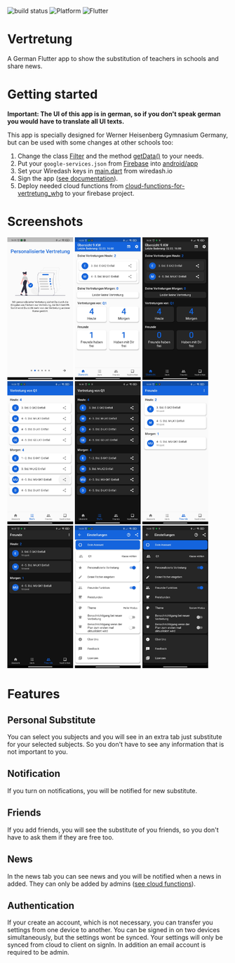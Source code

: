 ![build status](https://img.shields.io/github/workflow/status/Vinzent03/vertretung_whg/Build%20APK%20based%20on%20commit)
![Platform](https://img.shields.io/badge/Plattform-Android-blue)
![Flutter](https://img.shields.io/badge/Flutter%20-based-blue)

# Vertretung

A German Flutter app to show the substitution of teachers in schools and share news. 

# Getting started
**Important: The UI of this app is in german, so if you don't speak german you would have to translate all UI texts.**

This app is specially designed for Werner Heisenberg Gymnasium Germany, but can be used with some changes at other schools too:

1. Change the class [Filter](lib/logic/filter.dart) and the method [getData()](lib/substitute/substituteLogic.dart) to your needs. 
2. Put your `google-services.json` from [Firebase](https://firebase.google.com/) into [android/app](android/app)
3. Set your Wiredash keys in [main.dart](lib/main.dart) from wiredash.io
4. Sign the app ([see documentation](https://flutter.dev/docs/deployment/android#signing-the-app)).
5. Deploy needed cloud functions from  [cloud-functions-for-vertretung_whg](https://github.com/Vinzent03/cloud-functions-for-vertretung_whg) to your firebase project.

# Screenshots

<img
    src = images/intro_screen.jpg
    width = 150>
<img
    src = images/home_light.jpg
    width = 150>
<img
    src = images/home_dark.jpg
    width = 150>
<img
    src = images/school_class_light.jpg
    width = 150>
<img
    src = images/school_class_dark.jpg
    width = 150>
<img
    src = images/friends_light.jpg
    width = 150>
<img
    src = images/friends_dark.jpg
    width = 150>
<img
    src = images/settings_light.jpg
    width = 150>
<img
    src = images/settings_dark.jpg
    width = 150>

# Features

## Personal Substitute

You can select you subjects and you will see in an extra tab just substitute for your selected subjects. So you don't have to see any information that is not important to you.

## Notification

If you turn on notifications, you will be notified for new substitute.

## Friends

If you add friends, you will see the substitute of you friends, so you don't have to ask them if they are free too.

## News

In the news tab you can see news and you will be notified when a news in added. They can only be added by admins ([see cloud functions](https://github.com/Vinzent03/cloud-functions-for-vertretung_whg#admins)).

## Authentication

If your create an account, which is not necessary, you can transfer you settings from one device to another. You can be signed in on two devices simultaneously, but the settings wont be synced. Your settings will only be synced from cloud to client on signIn. In addition an email account is required to be admin.